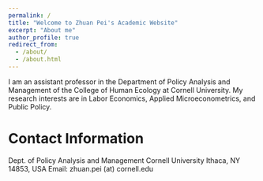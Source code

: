 ```yaml
---
permalink: /
title: "Welcome to Zhuan Pei's Academic Website"
excerpt: "About me"
author_profile: true
redirect_from: 
  - /about/
  - /about.html
---
```


I am an assistant professor in the Department of Policy Analysis and Management of the College of Human Ecology at Cornell University. My research interests are in Labor Economics, Applied Microeconometrics, and Public Policy. 


Contact Information 
======

Dept. of Policy Analysis and Management 
Cornell University
Ithaca, NY 14853, USA
Email:  zhuan.pei (at) cornell.edu
